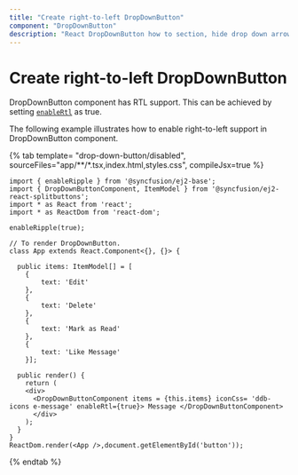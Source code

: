```yaml
---
title: "Create right-to-left DropDownButton"
component: "DropDownButton"
description: "React DropDownButton how to section, hide drop down arrow, group popup items using list view component, dialog open on popup item click."
---
```


# Create right-to-left DropDownButton

DropDownButton component has RTL support. This can be achieved by setting [`enableRtl`](../../api/drop-down-button#enablertl) as true.

The following example illustrates how to enable right-to-left support in DropDownButton component.

{% tab template= "drop-down-button/disabled",  sourceFiles="app/**/*.tsx,index.html,styles.css", compileJsx=true %}

```tsx
import { enableRipple } from '@syncfusion/ej2-base';
import { DropDownButtonComponent, ItemModel } from '@syncfusion/ej2-react-splitbuttons';
import * as React from 'react';
import * as ReactDom from 'react-dom';

enableRipple(true);

// To render DropDownButton.
class App extends React.Component<{}, {}> {

  public items: ItemModel[] = [
    {
        text: 'Edit'
    },
    {
        text: 'Delete'
    },
    {
        text: 'Mark as Read'
    },
    {
        text: 'Like Message'
    }];

  public render() {
    return (
    <div>
      <DropDownButtonComponent items = {this.items} iconCss= 'ddb-icons e-message' enableRtl={true}> Message </DropDownButtonComponent>
      </div>
    );
  }
}
ReactDom.render(<App />,document.getElementById('button'));

```

{% endtab %}